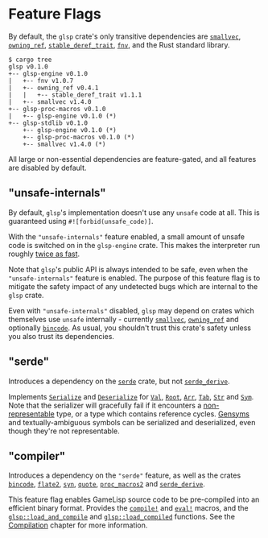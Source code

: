 # Feature Flags

By default, the `glsp` crate's only transitive dependencies are [`smallvec`], [`owning_ref`], 
[`stable_deref_trait`], [`fnv`], and the Rust standard library.

	$ cargo tree
	glsp v0.1.0
	+-- glsp-engine v0.1.0
	|   +-- fnv v1.0.7
	|   +-- owning_ref v0.4.1
	|   |   +-- stable_deref_trait v1.1.1
	|   +-- smallvec v1.4.0
	+-- glsp-proc-macros v0.1.0
	|   +-- glsp-engine v0.1.0 (*)
	+-- glsp-stdlib v0.1.0
		+-- glsp-engine v0.1.0 (*)
		+-- glsp-proc-macros v0.1.0 (*)
		+-- smallvec v1.4.0 (*)

All large or non-essential dependencies are feature-gated, and all features are disabled by
default.

[`smallvec`]: https://docs.rs/smallvec
[`owning_ref`]: https://docs.rs/owning_ref
[`stable_deref_trait`]: https://docs.rs/stable_deref_trait
[`fnv`]: https://docs.rs/fnv


## "unsafe-internals"

By default, `glsp`'s implementation doesn't use any `unsafe` code at all. This is guaranteed 
using `#![forbid(unsafe_code)]`.

With the `"unsafe-internals"` feature enabled, a small amount of unsafe code is switched on in
the `glsp-engine` crate. This makes the interpreter run roughly [twice as 
fast](performance-figures.md).

Note that `glsp`'s public API is always intended to be safe, even when the `"unsafe-internals"`
feature is enabled. The purpose of this feature flag is to mitigate the safety impact of any 
undetected bugs which are internal to the `glsp` crate.

Even with `"unsafe-internals"` disabled, `glsp` may depend on crates which themselves use `unsafe` 
internally - currently [`smallvec`], [`owning_ref`] and optionally [`bincode`]. As usual, 
you shouldn't trust this crate's safety unless you also trust its dependencies.

[`bincode`]: https://docs.rs/bincode


## "serde"

Introduces a dependency on the [`serde`] crate, but not [`serde_derive`].

Implements [`Serialize`] and [`Deserialize`] for [`Val`], [`Root`], [`Arr`], [`Tab`], [`Str`] and 
[`Sym`]. Note that the serializer will gracefully fail if it encounters a [non-representable] 
type, or a type which contains reference cycles. [Gensyms](../std/gensym) and textually-ambiguous 
symbols can be serialized and deserialized, even though they're not representable.

[`serde`]: https://docs.rs/serde
[`serde_derive`]: https://docs.rs/serde_derive
[`Serialize`]: https://docs.serde.rs/serde/ser/trait.Serialize.html
[`Deserialize`]: https://docs.serde.rs/serde/de/trait.Deserialize.html
[`Val`]: https://docs.rs/glsp/*/glsp/enum.Val.html
[`Root`]: https://docs.rs/glsp/*/glsp/struct.Root.html
[`Arr`]: https://docs.rs/glsp/*/glsp/struct.Arr.html
[`Tab`]: https://docs.rs/glsp/*/glsp/struct.Tab.html
[`Str`]: https://docs.rs/glsp/*/glsp/struct.Str.html
[`Sym`]: https://docs.rs/glsp/*/glsp/struct.Sym.html
[non-representable]: strings-and-text.html#parsing-and-unparsing


## "compiler"

Introduces a dependency on the `"serde"` feature, as well as the crates [`bincode`], [`flate2`], 
[`syn`], [`quote`], [`proc_macros2`] and [`serde_derive`].

This feature flag enables GameLisp source code to be pre-compiled into an efficient binary 
format. Provides the [`compile!`] and [`eval!`] macros, and the [`glsp::load_and_compile`] 
and [`glsp::load_compiled`] functions. See the [Compilation](compilation.md) chapter for
more information.

[`flate2`]: https://docs.rs/flate2
[`syn`]: https://docs.rs/syn
[`quote`]: https://docs.rs/quote
[`proc_macros2`]: https://docs.rs/proc_macros2
[`compile!`]: https://docs.rs/glsp/*/glsp/macro.compile.html
[`eval!`]: https://docs.rs/glsp/*/glsp/macro.eval.html
[`glsp::load_and_compile`]: https://docs.rs/glsp/*/glsp/fn.load_and_compile.html
[`glsp::load_compiled`]: https://docs.rs/glsp/*/glsp/fn.load_compiled.html
